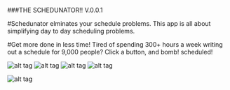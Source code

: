 ###THE SCHEDUNATOR!!
V.0.0.1

#Schedunator elminates your schedule problems.
This app is all about simplifying day to day scheduling problems.

#Get more done in less time!
Tired of spending 300+ hours a week writing out a schedule for 9,000 people? Click a button, and bomb! scheduled!

![alt tag](images/schedule.jpg)
![alt tag](images/AppFlow1.jpg)
![alt tag](images/AppFlow2.jpg)
![alt tag](images/AppFlow3.jpg)

![alt tag](images/FormWireFrame.jpg)
